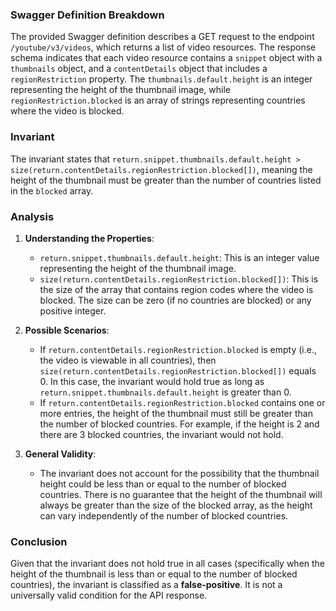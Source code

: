### Swagger Definition Breakdown
The provided Swagger definition describes a GET request to the endpoint `/youtube/v3/videos`, which returns a list of video resources. The response schema indicates that each video resource contains a `snippet` object with a `thumbnails` object, and a `contentDetails` object that includes a `regionRestriction` property. The `thumbnails.default.height` is an integer representing the height of the thumbnail image, while `regionRestriction.blocked` is an array of strings representing countries where the video is blocked.

### Invariant
The invariant states that `return.snippet.thumbnails.default.height > size(return.contentDetails.regionRestriction.blocked[])`, meaning the height of the thumbnail must be greater than the number of countries listed in the `blocked` array.

### Analysis
1. **Understanding the Properties**: 
   - `return.snippet.thumbnails.default.height`: This is an integer value representing the height of the thumbnail image.
   - `size(return.contentDetails.regionRestriction.blocked[])`: This is the size of the array that contains region codes where the video is blocked. The size can be zero (if no countries are blocked) or any positive integer.

2. **Possible Scenarios**: 
   - If `return.contentDetails.regionRestriction.blocked` is empty (i.e., the video is viewable in all countries), then `size(return.contentDetails.regionRestriction.blocked[])` equals 0. In this case, the invariant would hold true as long as `return.snippet.thumbnails.default.height` is greater than 0.
   - If `return.contentDetails.regionRestriction.blocked` contains one or more entries, the height of the thumbnail must still be greater than the number of blocked countries. For example, if the height is 2 and there are 3 blocked countries, the invariant would not hold.

3. **General Validity**: 
   - The invariant does not account for the possibility that the thumbnail height could be less than or equal to the number of blocked countries. There is no guarantee that the height of the thumbnail will always be greater than the size of the blocked array, as the height can vary independently of the number of blocked countries.

### Conclusion
Given that the invariant does not hold true in all cases (specifically when the height of the thumbnail is less than or equal to the number of blocked countries), the invariant is classified as a **false-positive**. It is not a universally valid condition for the API response.
